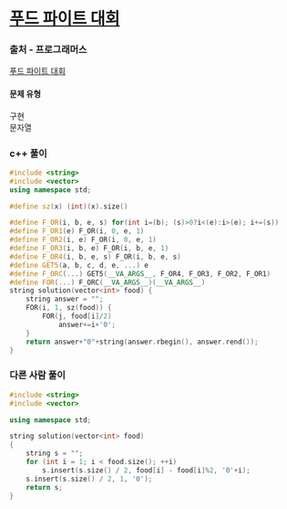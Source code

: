 # [푸드 파이트 대회](https://school.programmers.co.kr/learn/courses/30/lessons/134240)

### 출처 - 프로그래머스
[푸드 파이트 대회](https://school.programmers.co.kr/learn/courses/30/lessons/134240)

#### 문제 유형
구현  
문자열

### c++ 풀이
```c++
#include <string>
#include <vector>
using namespace std;

#define sz(x) (int)(x).size()

#define F_OR(i, b, e, s) for(int i=(b); (s)>0?i<(e):i>(e); i+=(s))
#define F_OR1(e) F_OR(i, 0, e, 1)
#define F_OR2(i, e) F_OR(i, 0, e, 1)
#define F_OR3(i, b, e) F_OR(i, b, e, 1)
#define F_OR4(i, b, e, s) F_OR(i, b, e, s)
#define GET5(a, b, c, d, e, ...) e
#define F_ORC(...) GET5(__VA_ARGS__, F_OR4, F_OR3, F_OR2, F_OR1)
#define FOR(...) F_ORC(__VA_ARGS__)(__VA_ARGS__)
string solution(vector<int> food) {
    string answer = "";
    FOR(i, 1, sz(food)) {
        FOR(j, food[i]/2)
            answer+=i+'0';
    }    
    return answer+"0"+string(answer.rbegin(), answer.rend());
}
```

### 다른 사람 풀이
```c++
#include <string>
#include <vector>

using namespace std;

string solution(vector<int> food)
{
    string s = "";
    for (int i = 1; i < food.size(); ++i)
        s.insert(s.size() / 2, food[i] - food[i]%2, '0'+i);
    s.insert(s.size() / 2, 1, '0');
    return s;
}
```